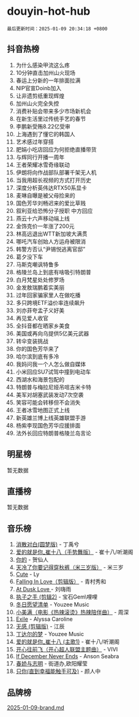 # douyin-hot-hub

`最后更新时间：2025-01-09 20:34:18 +0800`

## 抖音热榜

1. 为什么感染甲流这么疼
1. 10分钟直击加州山火现场
1. 春运上分新的一年排面拉满
1. NIP官宣Doinb加入
1. 让非遗剪纸重现辉煌
1. 加州山火完全失控
1. 消费补贴会带来多少市场新机会
1. 在新生活里过传统手艺的春节
1. 李鹏新受贿8.22亿受审
1. 上海遇到了懂它的韩国人
1. 艺术感过年穿搭
1. 肥娟小吃店回应为何拒绝直播带货
1. 与辉同行开播一周年
1. 王者荣耀冰雪奇缘联动
1. 伊朗将向作战部队部署千架无人机
1. 当我用超长视频的方式打开历史
1. 深度分析英伟达RTX50系显卡
1. 麦琳自曝是被父母捡来的
1. 国色芳华刘畅迟来的爱比草贱
1. 叙利亚给恐怖分子授职 中方回应
1. 燕云十六声移动端上线
1. 金饰克价一年涨了200元
1. 林高远退出WTT新加坡大满贯
1. 哪吒汽车创始人方运舟被限消
1. 韩警方否认“尹锡悦逃离官邸”
1. 葛夕没下车
1. 马斯克嘲讽特鲁多
1. 格陵兰岛上到底有啥吸引特朗普
1. 白月梵星处处修罗场
1. 金发敖瑞鹏着实美丽
1. 过年回家骗家里人在做吃播
1. 多只跨境ETF溢价率连续飙升
1. 刘亦菲夸孟子义好美
1. 再见爱人收官
1. 全抖音都在晒家乡美食
1. 美国或再向乌提供5亿美元武器
1. 转伞变装挑战
1. 你的国色芳华来了
1. 哈尔滨到底有多冷
1. 我妈问我一个人怎么做自媒体
1. 小米回应SU7试驾中撞到电动车
1. 西湖水和海景包配的
1. 特朗普与梅拉尼娅吊唁吉米卡特
1. 美军对胡塞武装发动7次空袭
1. 笑容可能会转移但不会消失
1. 王者冰雪地图正式上线
1. 新英雄兰博上线英雄联盟手游
1. 杨紫李现国色芳华应援排面
1. 法外长回应特朗普格陵兰岛言论

## 明星榜

暂无数据

## 直播榜

暂无数据

## 音乐榜

1. [消散对白(圆梦版)](https://sf5-hl-cdn-tos.douyinstatic.com/obj/tos-cn-ve-2774/og4jB5I5IizzoZVAAAzWgBMAsMDWoArfwBOiFs) - 丁禹兮
1. [爱的就是你_崔十八（手势舞版）](https://sf5-hl-cdn-tos.douyinstatic.com/obj/tos-cn-ve-2774/oApB2AigNyB4sTw7JhBOikMAf0oDJzMWBuIrgm) - 崔十八/听潮阁
1. [你的](https://sf5-hl-cdn-tos.douyinstatic.com/obj/tos-cn-ve-2774/oYuIeKf42jB7sEV6B2upMdpYAgfrQWj0FeRegh) - 贺仙人
1. [天冷了你要记得穿秋裤（米三岁版）](https://sf5-hl-cdn-tos.douyinstatic.com/obj/tos-cn-ve-2774/oQlIwVIDWiZ6BQilAorS7MA0AgCkQDvcZAdm1) - 米三岁
1. [Cute](https://sf5-hl-cdn-tos.douyinstatic.com/obj/tos-cn-ve-2774/o4IbIzHWKAAB4wsS5qMBRiiAlEBGTpQRNfFvuo) - Ly
1. [Falling In Love（剪辑版）](https://sf5-hl-cdn-tos.douyinstatic.com/obj/tos-cn-ve-2774/o8ajpA8zzgBPahbBIO8AcKGBLJezFCRd1wfP9f) - 青村秀和
1. [ At Dusk  Love ](https://sf5-hl-cdn-tos.douyinstatic.com/obj/tos-cn-ve-2774/o8CrpCf5CaYgI4ZrtQgMQAFEfuGqNnRSDQAPBc) - 刘嗨雨
1. [执子之手 (剪辑2)](https://sf3-cdn-tos.douyinstatic.com/obj/tos-cn-ve-2774/oUoZLQjCc31XzqsBnBQUNgeKtYPBcgbFDwtfcu) - 宝石Gem\哩哩
1. [冬日愿望清单](https://sf5-hl-cdn-tos.douyinstatic.com/obj/tos-cn-ve-2774/oIIgUOeamCFCVAzxN6MFRLIBlLGpUqQxeeHrLE) - Youzee Music
1. [小美满（电影《热辣滚烫》热辣陪伴曲）](https://sf5-hl-cdn-tos.douyinstatic.com/obj/tos-cn-ve-2774/o0GAn2lSgfZIDUgtevCGDQYnFg4CwnrBaxbTZL) - 周深
1. [Exile](https://sf5-hl-cdn-tos.douyinstatic.com/obj/tos-cn-ve-2774/oYj4gAQTknKE3WW0Je8KGmQ7z1cA4FefwtbufD) - Alyssa Caroline
1. [无感 (剪辑版)](https://sf6-cdn-tos.douyinstatic.com/obj/tos-cn-ve-2774/o0eIsUzJBDlQaQFC5OFlgbMEZC1TFYBftOBn6p) - 江辰
1. [丁达尔的梦](https://sf5-hl-cdn-tos.douyinstatic.com/obj/tos-cn-ve-2774/oMU3WirUZBVQkAC9ccG5P2IQirziZM2RTInUY) - Youzee Music
1. [爱的就是你_崔十八 (主歌1)](https://sf5-hl-cdn-tos.douyinstatic.com/obj/tos-cn-ve-2774/oI5BO5DhFZ6UTcNCnZaOCBLtZ7WIMQGfgnXf5E) - 崔十八/听潮阁
1. [开心往前飞（开心超人联盟主题曲）](https://sf3-cdn-tos.douyinstatic.com/obj/tos-cn-ve-2774/9d8fb7c82cf1421fb93a9fe925275e0a) - VIVI
1. [If December Never Ends](https://sf5-hl-cdn-tos.douyinstatic.com/obj/tos-cn-ve-2774/oY1IQMoTgCFIBg8RZifyqlBBt1UFgitTYmxeOS) - Anson Seabra
1. [春娇与志明](https://sf5-hl-cdn-tos.douyinstatic.com/obj/tos-cn-ve-2774/e530d8fceb7044b39707d7f9ff54add1) - 街道办,欧阳耀莹
1. [只你(直到幸福能触手可及)](https://sf5-hl-cdn-tos.douyinstatic.com/obj/tos-cn-ve-2774/o0lBkRDzFTeaVSUz3ZZSCBVtZ5DIMQGfgmEAuE) - 颜人中

## 品牌榜

[2025-01-09-brand.md](2025-01-09-brand.md)
